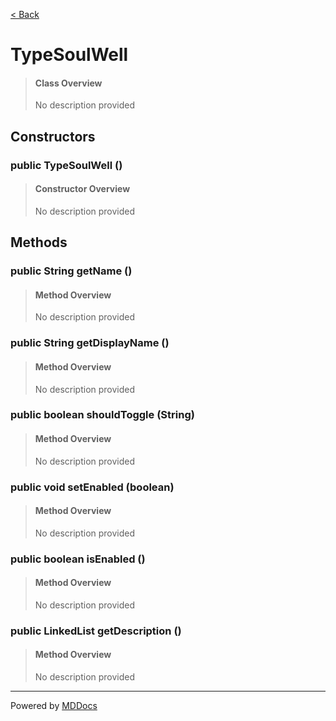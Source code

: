 [< Back](../README.md)
# TypeSoulWell #
>#### Class Overview ####
>No description provided
## Constructors ##
### public TypeSoulWell () ###
>#### Constructor Overview ####
>No description provided
>
## Methods ##
### public String getName () ###
>#### Method Overview ####
>No description provided
>
### public String getDisplayName () ###
>#### Method Overview ####
>No description provided
>
### public boolean shouldToggle (String) ###
>#### Method Overview ####
>No description provided
>
### public void setEnabled (boolean) ###
>#### Method Overview ####
>No description provided
>
### public boolean isEnabled () ###
>#### Method Overview ####
>No description provided
>
### public LinkedList getDescription () ###
>#### Method Overview ####
>No description provided
>

---
Powered by [MDDocs](https://github.com/VRCube/MDDocs)